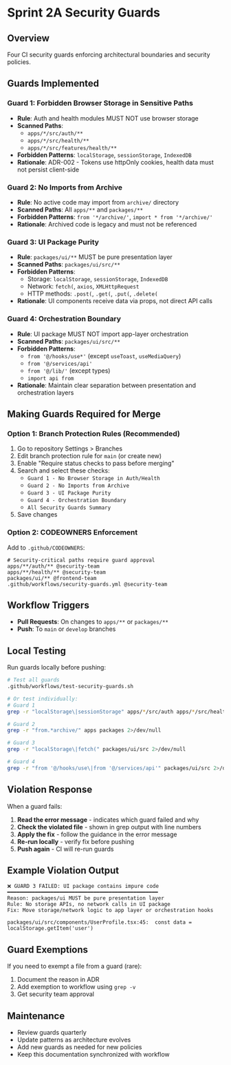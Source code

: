 # Sprint 2A Security Guards

## Overview
Four CI security guards enforcing architectural boundaries and security policies.

## Guards Implemented

### Guard 1: Forbidden Browser Storage in Sensitive Paths
- **Rule**: Auth and health modules MUST NOT use browser storage
- **Scanned Paths**:
  - `apps/*/src/auth/**`
  - `apps/*/src/health/**`
  - `apps/*/src/features/health/**`
- **Forbidden Patterns**: `localStorage`, `sessionStorage`, `IndexedDB`
- **Rationale**: ADR-002 - Tokens use httpOnly cookies, health data must not persist client-side

### Guard 2: No Imports from Archive
- **Rule**: No active code may import from `archive/` directory
- **Scanned Paths**: All `apps/**` and `packages/**`
- **Forbidden Patterns**: `from '*/archive/'`, `import * from '*/archive/'`
- **Rationale**: Archived code is legacy and must not be referenced

### Guard 3: UI Package Purity
- **Rule**: `packages/ui/**` MUST be pure presentation layer
- **Scanned Paths**: `packages/ui/src/**`
- **Forbidden Patterns**:
  - Storage: `localStorage`, `sessionStorage`, `IndexedDB`
  - Network: `fetch(`, `axios`, `XMLHttpRequest`
  - HTTP methods: `.post(`, `.get(`, `.put(`, `.delete(`
- **Rationale**: UI components receive data via props, not direct API calls

### Guard 4: Orchestration Boundary
- **Rule**: UI package MUST NOT import app-layer orchestration
- **Scanned Paths**: `packages/ui/src/**`
- **Forbidden Patterns**:
  - `from '@/hooks/use*'` (except `useToast`, `useMediaQuery`)
  - `from '@/services/api'`
  - `from '@/lib/'` (except types)
  - `import api from`
- **Rationale**: Maintain clear separation between presentation and orchestration layers

## Making Guards Required for Merge

### Option 1: Branch Protection Rules (Recommended)
1. Go to repository Settings > Branches
2. Edit branch protection rule for `main` (or create new)
3. Enable "Require status checks to pass before merging"
4. Search and select these checks:
   - `Guard 1 - No Browser Storage in Auth/Health`
   - `Guard 2 - No Imports from Archive`
   - `Guard 3 - UI Package Purity`
   - `Guard 4 - Orchestration Boundary`
   - `All Security Guards Summary`
5. Save changes

### Option 2: CODEOWNERS Enforcement
Add to `.github/CODEOWNERS`:
```
# Security-critical paths require guard approval
apps/**/auth/** @security-team
apps/**/health/** @security-team
packages/ui/** @frontend-team
.github/workflows/security-guards.yml @security-team
```

## Workflow Triggers
- **Pull Requests**: On changes to `apps/**` or `packages/**`
- **Push**: To `main` or `develop` branches

## Local Testing
Run guards locally before pushing:

```bash
# Test all guards
.github/workflows/test-security-guards.sh

# Or test individually:
# Guard 1
grep -r "localStorage\|sessionStorage" apps/*/src/auth apps/*/src/health 2>/dev/null

# Guard 2
grep -r "from.*archive/" apps packages 2>/dev/null

# Guard 3
grep -r "localStorage\|fetch(" packages/ui/src 2>/dev/null

# Guard 4
grep -r "from '@/hooks/use\|from '@/services/api'" packages/ui/src 2>/dev/null
```

## Violation Response
When a guard fails:
1. **Read the error message** - indicates which guard failed and why
2. **Check the violated file** - shown in grep output with line numbers
3. **Apply the fix** - follow the guidance in the error message
4. **Re-run locally** - verify fix before pushing
5. **Push again** - CI will re-run guards

## Example Violation Output

```
❌ GUARD 3 FAILED: UI package contains impure code
━━━━━━━━━━━━━━━━━━━━━━━━━━━━━━━━━━━━━━━━━━━━━━━━━
Reason: packages/ui MUST be pure presentation layer
Rule: No storage APIs, no network calls in UI package
Fix: Move storage/network logic to app layer or orchestration hooks

packages/ui/src/components/UserProfile.tsx:45:  const data = localStorage.getItem('user')
```

## Guard Exemptions
If you need to exempt a file from a guard (rare):
1. Document the reason in ADR
2. Add exemption to workflow using `grep -v`
3. Get security team approval

## Maintenance
- Review guards quarterly
- Update patterns as architecture evolves
- Add new guards as needed for new policies
- Keep this documentation synchronized with workflow
